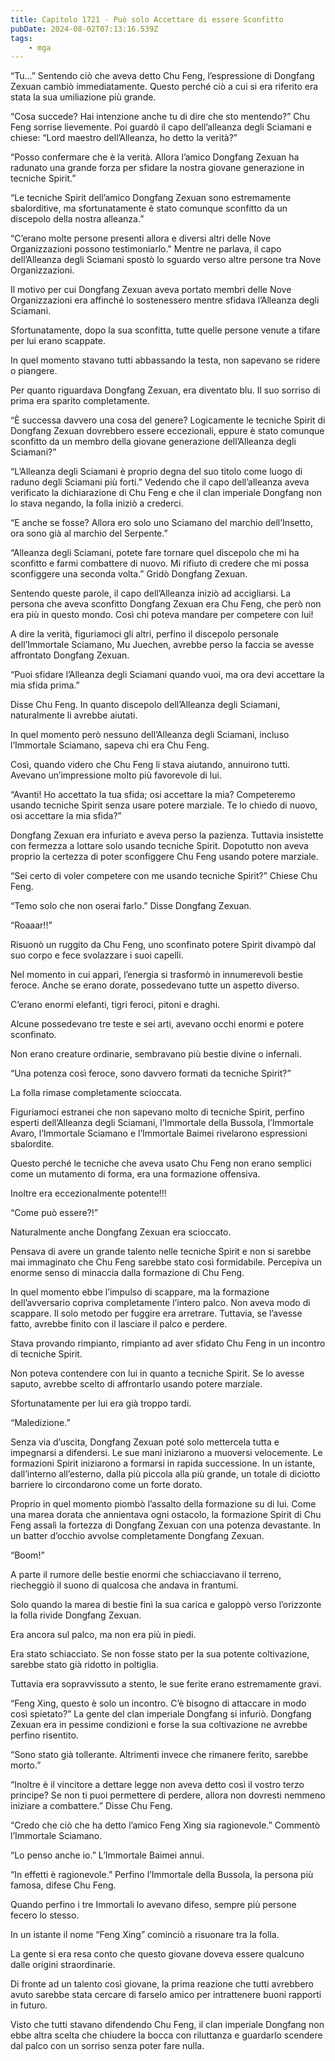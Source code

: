 ```yaml
---
title: Capitolo 1721 - Può solo Accettare di essere Sconfitto
pubDate: 2024-08-02T07:13:16.539Z
tags:
    - mga
---
```



“Tu…” Sentendo ciò che aveva detto Chu Feng, l’espressione di Dongfang Zexuan cambiò immediatamente. Questo perché ciò a cui si era riferito era stata la sua umiliazione più grande.


“Cosa succede? Hai intenzione anche tu di dire che sto mentendo?” Chu Feng sorrise lievemente. Poi guardò il capo dell’alleanza degli Sciamani e chiese: “Lord maestro dell’Alleanza, ho detto la verità?”


“Posso confermare che è la verità. Allora l’amico Dongfang Zexuan ha radunato una grande forza per sfidare la nostra giovane generazione in tecniche Spirit.”

“Le tecniche Spirit dell’amico Dongfang Zexuan sono estremamente sbalorditive, ma sfortunatamente è stato comunque sconfitto da un discepolo della nostra alleanza.”

“C’erano molte persone presenti allora e diversi altri delle Nove Organizzazioni possono testimoniarlo." Mentre ne parlava, il capo dell’Alleanza degli Sciamani spostò lo sguardo verso altre persone tra Nove Organizzazioni.


Il motivo per cui Dongfang Zexuan aveva portato membri delle Nove Organizzazioni era affinché lo sostenessero mentre sfidava l’Alleanza degli Sciamani.


Sfortunatamente, dopo la sua sconfitta, tutte quelle persone venute a tifare per lui erano scappate.


In quel momento stavano tutti abbassando la testa, non sapevano se ridere o piangere.


Per quanto riguardava Dongfang Zexuan, era diventato blu. Il suo sorriso di prima era sparito completamente.


“È successa davvero una cosa del genere? Logicamente le tecniche Spirit di Dongfang Zexuan dovrebbero essere eccezionali, eppure è stato comunque sconfitto da un membro della giovane generazione dell’Alleanza degli Sciamani?”


“L’Alleanza degli Sciamani è proprio degna del suo titolo come luogo di raduno degli Sciamani più forti.” Vedendo che il capo dell’alleanza aveva verificato la dichiarazione di Chu Feng e che il clan imperiale Dongfang non lo stava negando, la folla iniziò a crederci.


“E anche se fosse? Allora ero solo uno Sciamano del marchio dell’Insetto, ora sono già al marchio del Serpente.”


“Alleanza degli Sciamani, potete fare tornare quel discepolo che mi ha sconfitto e farmi combattere di nuovo. Mi rifiuto di credere che mi possa sconfiggere una seconda volta.” Gridò Dongfang Zexuan.


Sentendo queste parole, il capo dell’Alleanza iniziò ad accigliarsi. La persona che aveva sconfitto Dongfang Zexuan era Chu Feng, che però non era più in questo mondo. Così chi poteva mandare per competere con lui!

A dire la verità, figuriamoci gli altri, perfino il discepolo personale dell’Immortale Sciamano, Mu Juechen, avrebbe perso la faccia se avesse affrontato Dongfang Zexuan.


“Puoi sfidare l’Alleanza degli Sciamani quando vuoi, ma ora devi accettare la mia sfida prima.”

Disse Chu Feng. In quanto discepolo dell’Alleanza degli Sciamani, naturalmente li avrebbe aiutati.


In quel momento però nessuno dell’Alleanza degli Sciamani, incluso l’Immortale Sciamano, sapeva chi era Chu Feng.


Così, quando videro che Chu Feng li stava aiutando, annuirono tutti. Avevano un’impressione molto più favorevole di lui.


“Avanti! Ho accettato la tua sfida; osi accettare la mia? Competeremo usando tecniche Spirit senza usare potere marziale. Te lo chiedo di nuovo, osi accettare la mia sfida?”


Dongfang Zexuan era infuriato e aveva perso la pazienza. Tuttavia insistette con fermezza a lottare solo usando tecniche Spirit. Dopotutto non aveva proprio la certezza di poter sconfiggere Chu Feng usando potere marziale.


“Sei certo di voler competere con me usando tecniche Spirit?” Chiese Chu Feng.


“Temo solo che non oserai farlo.” Disse Dongfang Zexuan.


“Roaaar!!”


Risuonò un ruggito da Chu Feng, uno sconfinato potere Spirit divampò dal suo corpo e fece svolazzare i suoi capelli.


Nel momento in cui apparì, l’energia si trasformò in innumerevoli bestie feroce. Anche se erano dorate, possedevano tutte un aspetto diverso.

C’erano enormi elefanti, tigri feroci, pitoni e draghi.


Alcune possedevano tre teste e sei arti, avevano occhi enormi e potere sconfinato.


Non erano creature ordinarie, sembravano più bestie divine o infernali.


“Una potenza così feroce, sono davvero formati da tecniche Spirit?”


La folla rimase completamente scioccata.

Figuriamoci estranei che non sapevano molto di tecniche Spirit, perfino esperti dell’Alleanza degli Sciamani, l’Immortale della Bussola, l’Immortale Avaro, l’Immortale Sciamano e l’Immortale Baimei rivelarono espressioni sbalordite.


Questo perché le tecniche che aveva usato Chu Feng non erano semplici come un mutamento di forma, era una formazione offensiva.


Inoltre era eccezionalmente potente!!!


“Come può essere?!”


Naturalmente anche Dongfang Zexuan era scioccato.


Pensava di avere un grande talento nelle tecniche Spirit e non si sarebbe mai immaginato che Chu Feng sarebbe stato così formidabile. Percepiva un enorme senso di minaccia dalla formazione di Chu Feng.


In quel momento ebbe l’impulso di scappare, ma la formazione dell’avversario copriva completamente l’intero palco. Non aveva modo di scappare. Il solo metodo per fuggire era arretrare. Tuttavia, se l’avesse fatto, avrebbe finito con il lasciare il palco e perdere.


Stava provando rimpianto, rimpianto ad aver sfidato Chu Feng in un incontro di tecniche Spirit.


Non poteva contendere con lui in quanto a tecniche Spirit. Se lo avesse saputo, avrebbe scelto di affrontarlo usando potere marziale.

Sfortunatamente per lui era già troppo tardi.

“Maledizione.”


Senza via d’uscita, Dongfang Zexuan poté solo mettercela tutta e impegnarsi a difendersi. Le sue mani iniziarono a muoversi velocemente. Le formazioni Spirit iniziarono a formarsi in rapida successione. In un istante, dall’interno all’esterno, dalla più piccola alla più grande, un totale di diciotto barriere lo circondarono come un forte dorato.


Proprio in quel momento piombò l’assalto della formazione su di lui. Come una marea dorata che annientava ogni ostacolo, la formazione Spirit di Chu Feng assalì la fortezza di Dongfang Zexuan con una potenza devastante. In un batter d’occhio avvolse completamente Dongfang Zexuan.


“Boom!”


A parte il rumore delle bestie enormi che schiacciavano il terreno, riecheggiò il suono di qualcosa che andava in frantumi.


Solo quando la marea di bestie finì la sua carica e galoppò verso l’orizzonte la folla rivide Dongfang Zexuan.


Era ancora sul palco, ma non era più in piedi.


Era stato schiacciato. Se non fosse stato per la sua potente coltivazione, sarebbe stato già ridotto in poltiglia.


Tuttavia era sopravvissuto a stento, le sue ferite erano estremamente gravi.


“Feng Xing, questo è solo un incontro. C’è bisogno di attaccare in modo così spietato?” La gente del clan imperiale Dongfang si infuriò. Dongfang Zexuan era in pessime condizioni e forse la sua coltivazione ne avrebbe perfino risentito.

“Sono stato già tollerante. Altrimenti invece che rimanere ferito, sarebbe morto.”


“Inoltre è il vincitore a dettare legge non aveva detto così il vostro terzo principe? Se non ti puoi permettere di perdere, allora non dovresti nemmeno iniziare a combattere.” Disse Chu Feng.


“Credo che ciò che ha detto l’amico Feng Xing sia ragionevole.” Commentò l’Immortale Sciamano.


“Lo penso anche io.” L’Immortale Baimei annuì.


“In effetti è ragionevole.” Perfino l’Immortale della Bussola, la persona più famosa, difese Chu Feng.


Quando perfino i tre Immortali lo avevano difeso, sempre più persone fecero lo stesso.


In un istante il nome “Feng Xing” cominciò a risuonare tra la folla.


La gente si era resa conto che questo giovane doveva essere qualcuno dalle origini straordinarie.


Di fronte ad un talento così giovane, la prima reazione che tutti avrebbero avuto sarebbe stata cercare di farselo amico per intrattenere buoni rapporti in futuro.


Visto che tutti stavano difendendo Chu Feng, il clan imperiale Dongfang non ebbe altra scelta che chiudere la bocca con riluttanza e guardarlo scendere dal palco con un sorriso senza poter fare nulla.



